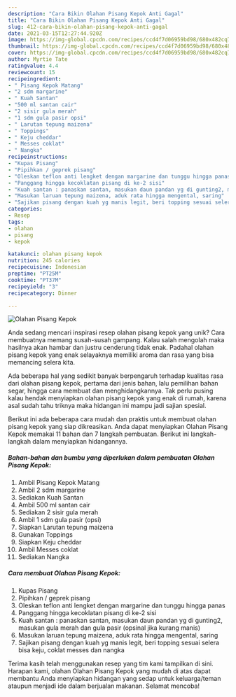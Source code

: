 ```yaml
---
description: "Cara Bikin Olahan Pisang Kepok Anti Gagal"
title: "Cara Bikin Olahan Pisang Kepok Anti Gagal"
slug: 412-cara-bikin-olahan-pisang-kepok-anti-gagal
date: 2021-03-15T12:27:44.920Z
image: https://img-global.cpcdn.com/recipes/ccd4f7d06959bd98/680x482cq70/olahan-pisang-kepok-foto-resep-utama.jpg
thumbnail: https://img-global.cpcdn.com/recipes/ccd4f7d06959bd98/680x482cq70/olahan-pisang-kepok-foto-resep-utama.jpg
cover: https://img-global.cpcdn.com/recipes/ccd4f7d06959bd98/680x482cq70/olahan-pisang-kepok-foto-resep-utama.jpg
author: Myrtie Tate
ratingvalue: 4.4
reviewcount: 15
recipeingredient:
- " Pisang Kepok Matang"
- "2 sdm margarine"
- " Kuah Santan"
- "500 ml santan cair"
- "2 sisir gula merah"
- "1 sdm gula pasir opsi"
- " Larutan tepung maizena"
- " Toppings"
- " Keju cheddar"
- " Messes coklat"
- " Nangka"
recipeinstructions:
- "Kupas Pisang"
- "Pipihkan / geprek pisang"
- "Oleskan teflon anti lengket dengan margarine dan tunggu hingga panas"
- "Panggang hingga kecoklatan pisang di ke-2 sisi"
- "Kuah santan : panaskan santan, masukan daun pandan yg di gunting2, masukan gula merah dan gula pasir (opsinal jika kurang manis)"
- "Masukan laruan tepung maizena, aduk rata hingga mengental, saring"
- "Sajikan pisang dengan kuah yg manis legit, beri topping sesuai selera bisa keju, coklat messes dan nangka"
categories:
- Resep
tags:
- olahan
- pisang
- kepok

katakunci: olahan pisang kepok 
nutrition: 245 calories
recipecuisine: Indonesian
preptime: "PT25M"
cooktime: "PT37M"
recipeyield: "3"
recipecategory: Dinner

---
```



![Olahan Pisang Kepok](https://img-global.cpcdn.com/recipes/ccd4f7d06959bd98/680x482cq70/olahan-pisang-kepok-foto-resep-utama.jpg)

Anda sedang mencari inspirasi resep olahan pisang kepok yang unik? Cara membuatnya memang susah-susah gampang. Kalau salah mengolah maka hasilnya akan hambar dan justru cenderung tidak enak. Padahal olahan pisang kepok yang enak selayaknya memiliki aroma dan rasa yang bisa memancing selera kita.

Ada beberapa hal yang sedikit banyak berpengaruh terhadap kualitas rasa dari olahan pisang kepok, pertama dari jenis bahan, lalu pemilihan bahan segar, hingga cara membuat dan menghidangkannya. Tak perlu pusing kalau hendak menyiapkan olahan pisang kepok yang enak di rumah, karena asal sudah tahu triknya maka hidangan ini mampu jadi sajian spesial.




Berikut ini ada beberapa cara mudah dan praktis untuk membuat olahan pisang kepok yang siap dikreasikan. Anda dapat menyiapkan Olahan Pisang Kepok memakai 11 bahan dan 7 langkah pembuatan. Berikut ini langkah-langkah dalam menyiapkan hidangannya.

<!--inarticleads1-->

##### Bahan-bahan dan bumbu yang diperlukan dalam pembuatan Olahan Pisang Kepok:

1. Ambil  Pisang Kepok Matang
1. Ambil 2 sdm margarine
1. Sediakan  Kuah Santan
1. Ambil 500 ml santan cair
1. Sediakan 2 sisir gula merah
1. Ambil 1 sdm gula pasir (opsi)
1. Siapkan  Larutan tepung maizena
1. Gunakan  Toppings
1. Siapkan  Keju cheddar
1. Ambil  Messes coklat
1. Sediakan  Nangka




<!--inarticleads2-->

##### Cara membuat Olahan Pisang Kepok:

1. Kupas Pisang
1. Pipihkan / geprek pisang
1. Oleskan teflon anti lengket dengan margarine dan tunggu hingga panas
1. Panggang hingga kecoklatan pisang di ke-2 sisi
1. Kuah santan : panaskan santan, masukan daun pandan yg di gunting2, masukan gula merah dan gula pasir (opsinal jika kurang manis)
1. Masukan laruan tepung maizena, aduk rata hingga mengental, saring
1. Sajikan pisang dengan kuah yg manis legit, beri topping sesuai selera bisa keju, coklat messes dan nangka




Terima kasih telah menggunakan resep yang tim kami tampilkan di sini. Harapan kami, olahan Olahan Pisang Kepok yang mudah di atas dapat membantu Anda menyiapkan hidangan yang sedap untuk keluarga/teman ataupun menjadi ide dalam berjualan makanan. Selamat mencoba!
